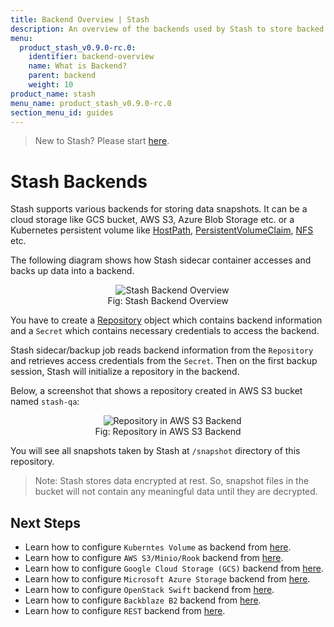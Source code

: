 ```yaml
---
title: Backend Overview | Stash
description: An overview of the backends used by Stash to store backed up data.
menu:
  product_stash_v0.9.0-rc.0:
    identifier: backend-overview
    name: What is Backend?
    parent: backend
    weight: 10
product_name: stash
menu_name: product_stash_v0.9.0-rc.0
section_menu_id: guides
---
```


> New to Stash? Please start [here](/products/stash/v0.9.0-rc.0/concepts/README).

# Stash Backends

Stash supports various backends for storing data snapshots. It can be a cloud storage like GCS bucket, AWS S3, Azure Blob Storage etc. or a Kubernetes persistent volume like [HostPath](https://kubernetes.io/docs/concepts/storage/volumes/#hostpath), [PersistentVolumeClaim](https://kubernetes.io/docs/concepts/storage/volumes/#persistentvolumeclaim), [NFS](https://kubernetes.io/docs/concepts/storage/volumes/#nfs) etc.

The following diagram shows how Stash sidecar container accesses and backs up data into a backend.

<figure align="center">
  <img alt="Stash Backend Overview" src="/products/stash/v0.9.0-rc.0/images/guides/latest/backends/backend_overview.svg">
  <figcaption align="center">Fig: Stash Backend Overview</figcaption>
</figure>

You have to create a [Repository](/products/stash/v0.9.0-rc.0/concepts/crds/repository) object which contains backend information and a `Secret` which contains necessary credentials to access the backend.

Stash sidecar/backup job reads backend information from the `Repository` and retrieves access credentials from the `Secret`. Then on the first backup session, Stash will initialize a repository in the backend.

Below, a screenshot that shows a repository created in AWS S3 bucket named `stash-qa`:

<figure align="center">
  <img alt="Repository in AWS S3 Backend" src="/products/stash/v0.9.0-rc.0/images/guides/latest/backends/s3_repository.png">
  <figcaption align="center">Fig: Repository in AWS S3 Backend</figcaption>
</figure>

You will see all snapshots taken by Stash at `/snapshot` directory of this repository.

> Note: Stash stores data encrypted at rest. So, snapshot files in the bucket will not contain any meaningful data until they are decrypted.

## Next Steps

- Learn how to configure `Kuberntes Volume` as backend from [here](/products/stash/v0.9.0-rc.0/guides/v1beta1/backends/local).
- Learn how to configure `AWS S3/Minio/Rook` backend from [here](/products/stash/v0.9.0-rc.0/guides/v1beta1/backends/s3).
- Learn how to configure `Google Cloud Storage (GCS)` backend from [here](/products/stash/v0.9.0-rc.0/guides/v1beta1/backends/gcs).
- Learn how to configure `Microsoft Azure Storage` backend from [here](/products/stash/v0.9.0-rc.0/guides/v1beta1/backends/azure).
- Learn how to configure `OpenStack Swift` backend from [here](/products/stash/v0.9.0-rc.0/guides/v1beta1/backends/swift).
- Learn how to configure `Backblaze B2` backend from [here](/products/stash/v0.9.0-rc.0/guides/v1beta1/backends/b2).
- Learn how to configure `REST` backend from [here](/products/stash/v0.9.0-rc.0/guides/v1beta1/backends/rest).
